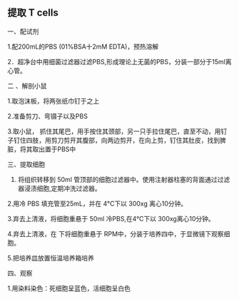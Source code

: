 ## 提取 T cells

一、配试剂

1.配200mL的PBS (01%BSA十2mM EDTA)，预热溶解

2．超净台中用细菌过滤器过滤PBS,形成理论上无菌的PBS，分装一部分于15ml离心管。

二 、解剖小鼠

1.取泡沫板，将两张纸巾钉于之上

2.准备剪刀、弯镊子以及PBS
 
3.取小鼠，
抓住其尾巴，用手按住其颈部，另一只手拉住尾巴，直至不动，用钉子钉住四肢，用剪刀剪开其腹部，向两边剪开，在向上剪，钉住其肚皮，找到脾脏，将其取出置于PBS中

三、提取细胞

1. 将组织转移到 50ml 管顶部的细胞过滤器中。使用注射器柱塞的背面通过过滤器浸渍细胞,定期冲洗过滤器。

2.用冷 PBS 填充管至25mL，并在 4°C下以 300xg 离心10分钟。

3.弃去上清液，将细胞重悬于 50ml 冷PBS,在4°C下以 300xg离心10分钟。

4.弃去上清液，在 下将细胞重悬于 RPM中，分装于培养四中，于显微镜下观察细胞。

5.把培养皿放置恒温培养箱培养

四、观察

1.用染料染色：死细胞呈蓝色，活细胞呈白色
